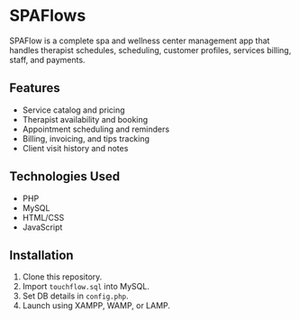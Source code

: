 # SPAFlows
SPAFlow is a complete spa and wellness center management app that handles therapist schedules, scheduling, customer profiles, services billing, staff, and payments.

## Features

- Service catalog and pricing
- Therapist availability and booking
- Appointment scheduling and reminders
- Billing, invoicing, and tips tracking
- Client visit history and notes

## Technologies Used

- PHP
- MySQL
- HTML/CSS
- JavaScript

## Installation

1. Clone this repository.
2. Import `touchflow.sql` into MySQL.
3. Set DB details in `config.php`.
4. Launch using XAMPP, WAMP, or LAMP.


